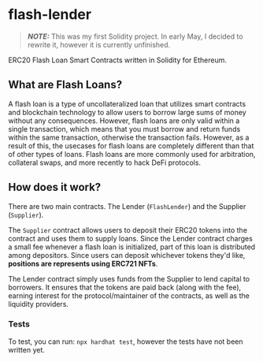 # flash-lender

> **_NOTE:_** This was my first Solidity project. In early May, I decided to rewrite it, however it is currently unfinished.

ERC20 Flash Loan Smart Contracts written in Solidity for Ethereum.

## What are Flash Loans?

A flash loan is a type of uncollateralized loan that utilizes smart contracts and blockchain technology to allow users to borrow large sums of money without any consequences. However, flash loans are only valid within a single transaction, which means that you must borrow and return funds within the same transaction, otherwise the transaction fails. However, as a result of this, the usecases for flash loans are completely different than that of other types of loans. Flash loans are more commonly used for arbitration, collateral swaps, and more recently to hack DeFi protocols. 

## How does it work?

There are two main contracts. The Lender (`FlashLender`) and the Supplier (`Supplier`).

The `Supplier` contract allows users to deposit their ERC20 tokens into the contract and uses them to supply loans. Since the Lender contract charges a small fee whenever a flash loan is initialized, part of this loan is distributed among depositors. Since users can deposit whichever tokens they'd like, **positions are represents using ERC721 NFTs**.

The Lender contract simply uses funds from the Supplier to lend capital to borrowers. It ensures that the tokens are paid back (along with the fee), earning interest for the protocol/maintainer of the contracts, as well as the liquidity providers.

### Tests

To test, you can run: `npx hardhat test`, however the tests have not been written yet.
